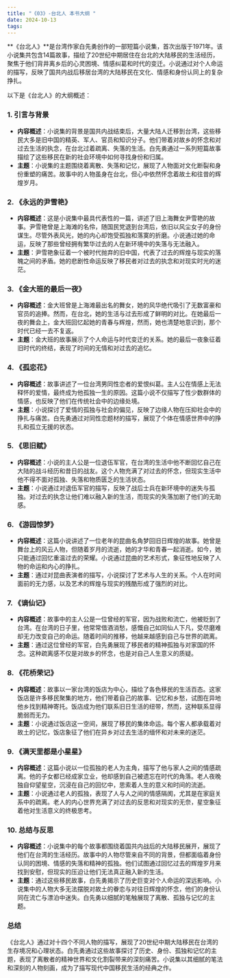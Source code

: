```yaml
---
title: "《03》-台北人 本书大纲 "
date: 2024-10-13
tags: 
---
```

**《台北人》**是台湾作家白先勇创作的一部短篇小说集，首次出版于1971年。该小说集共包含14篇故事，描绘了20世纪中期居住在台北的大陆移民的生活经历，聚焦于他们背井离乡后的心灵困境、情感纠葛和时代的变迁。小说通过对个人命运的描写，反映了国共内战后移居台湾的大陆移民在文化、情感和身份认同上的复杂挣扎。

以下是《台北人》的大纲概述：

### 1. **引言与背景**
- **内容概述**：小说集的背景是国共内战结束后，大量大陆人迁移到台湾，这些移民大多是旧中国的精英、军人、官员和知识分子。他们带着对故乡的怀念和对过去生活的执念，在台北过着疏离、失落的生活。白先勇通过一系列短篇故事描绘了这些移民在新的社会环境中如何寻找身份和归属。
- **主题**：小说集的主题围绕着离散、失落和记忆，展现了人物面对文化断裂和身份重塑的痛苦。故事中的人物虽身在台北，但心中依然怀念着故土和往昔的辉煌岁月。

### 2. **《永远的尹雪艳》**
- **内容概述**：这是小说集中最具代表性的一篇，讲述了旧上海舞女尹雪艳的故事。尹雪艳曾是上海滩的名伶，随国民党退到台湾后，依旧以风尘女子的身份谋生。尽管外表风光，她的内心却饱受孤独和落寞的折磨。小说通过她的命运，反映了那些曾经拥有繁华过去的人在新环境中的失落与无法融入。
- **主题**：尹雪艳象征着一个被时代抛弃的旧中国，代表了过去的辉煌与现实的落魄之间的矛盾。她的悲剧性命运反映了移民者对过去的执念和对现实时光的迷茫。

### 3. **《金大班的最后一夜》**
- **内容概述**：金大班曾是上海滩最出名的舞女，她的风华绝代吸引了无数富豪和官员的追捧。然而，在台北，她的生活与过去形成了鲜明的对比。在她最后一夜的舞会上，金大班回忆起她的青春与辉煌，然而，她也清楚地意识到，那个时代已经一去不复返。
- **主题**：金大班的故事展示了个人命运与时代变迁的关系。她的最后一夜象征着旧时代的终结，表现了时间的无情和对过去的追忆。

### 4. **《孤恋花》**
- **内容概述**：故事讲述了一位台湾男同性恋者的爱恨纠葛。主人公在情感上无法释怀的爱情，最终成为他孤独一生的原因。这篇小说不仅描写了性少数群体的情感，也反映了他们在传统社会中的边缘处境。
- **主题**：小说探讨了爱情的孤独与社会的偏见，反映了边缘人物在压抑社会中的挣扎与痛苦。白先勇通过对同性恋题材的描写，展现了个体在情感世界中的挣扎和孤立无援的状态。

### 5. **《思旧赋》**
- **内容概述**：小说的主人公是一位退伍军官，在台湾的生活中他不断回忆自己在大陆的战斗经历和昔日的战友。这个人物充满了对过去的怀念，但现实生活中他不得不面对孤独、失落和物质匮乏的生活状态。
- **主题**：小说通过对退伍军官的描写，反映了战后士兵在新环境中的迷失与孤独。对过去的执念让他们难以融入新的生活，而现实的失落加剧了他们的无助感。

### 6. **《游园惊梦》**
- **内容概述**：这篇小说讲述了一位老年的昆曲名角梦回旧日辉煌的故事。她曾是舞台上的风云人物，但随着岁月的流逝，她的才华和青春一起消逝。如今，她只能通过回忆重温过去的荣耀。小说通过昆曲的艺术形式，象征性地反映了人物的命运和内心的挣扎。
- **主题**：通过对昆曲表演者的描写，小说探讨了艺术与人生的关系。个人在时间面前的无力感，以及艺术的辉煌与现实的残酷形成了强烈的对比。

### 7. **《谪仙记》**
- **内容概述**：故事中的主人公是一位曾经的军官，因为战败和流亡，他被贬到了台湾。在台湾的日子里，他常常借酒消愁，感慨自己如同仙人下凡，受尽磨难却无力改变自己的命运。随着时间的推移，他越来越感到自己与世界的疏离。
- **主题**：通过这位曾经的军官，白先勇展现了移民者的精神孤独与对家国的怀念。这种疏离感不仅是对故乡的怀念，也是对自己人生意义的质疑。

### 8. **《花桥荣记》**
- **内容概述**：故事以一家台湾的饭店为中心，描绘了各色移民的生活百态。这家饭店是许多移民聚集的地方，他们带着自己的故事、记忆和乡愁，试图在异地他乡找到精神寄托。饭店成为他们联系旧日生活的纽带，然而，这种联系显得脆弱而无力。
- **主题**：小说通过饭店这一空间，展现了移民的集体命运。每个客人都承载着对故土的记忆，饭店象征了他们在异乡对过去生活的缅怀和对未来的迷茫。

### 9. **《满天里都是小星星》**
- **内容概述**：这篇小说以一位孤独的老人为主角，描写了他与家人之间的情感疏离。他的子女都已经成家立业，他却感到自己被遗忘在时代的角落。老人夜晚独自仰望星空，沉浸在自己的回忆中，思索着人生的意义和时间的流逝。
- **主题**：小说通过老人的孤独，表现了人与人之间的情感隔阂，尤其是在家庭关系中的疏离。老人的内心世界充满了对过去的反思和对现实的无奈，星空象征着他对生活意义的终极思考。

### 10. **总结与反思**
- **内容概述**：小说集中的每个故事都围绕着国共内战后的大陆移民展开，展现了他们在台湾的生活经历。故事中的人物尽管来自不同的背景，但都面临着身份认同的困境、情感的失落和精神的孤独。他们试图通过回忆过去的辉煌岁月来找到安慰，但现实的压迫让他们无法真正融入新的生活。
- **主题**：通过这些移民故事，白先勇揭示了历史巨变对个人命运的深远影响。小说集中的人物大多无法摆脱对故土的眷恋与对往日辉煌的怀念，他们的身份认同在流亡与漂泊中迷失。白先勇以细腻的笔触展现了离散、孤独与记忆的主题。

### **总结**
《台北人》通过对十四个不同人物的描写，展现了20世纪中期大陆移民在台湾的生存境况和心理状态。白先勇通过这些故事探讨了历史、身份、孤独和记忆的主题，表现了离散者的精神世界和文化割裂带来的深刻痛苦。小说集以其细腻的笔法和深刻的人物刻画，成为了描写现代中国移民生活的经典之作。
